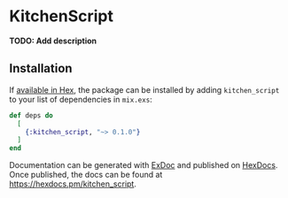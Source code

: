 # KitchenScript

**TODO: Add description**

## Installation

If [available in Hex](https://hex.pm/docs/publish), the package can be installed
by adding `kitchen_script` to your list of dependencies in `mix.exs`:

```elixir
def deps do
  [
    {:kitchen_script, "~> 0.1.0"}
  ]
end
```

Documentation can be generated with [ExDoc](https://github.com/elixir-lang/ex_doc)
and published on [HexDocs](https://hexdocs.pm). Once published, the docs can
be found at <https://hexdocs.pm/kitchen_script>.

